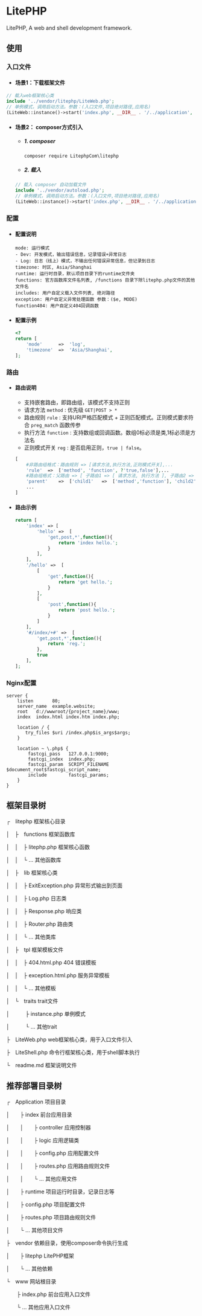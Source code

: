 # LitePHP
LitePHP, A web and shell development framework.

## 使用

### 入口文件

- #### 场景1：下载框架文件

```php
// 载入web框架核心类
include '../vendor/litephp/LiteWeb.php';
// 单例模式，调用启动方法。参数：(入口文件,项目绝对路径,应用名)
(LiteWeb::instance()->start('index.php', __DIR__ . '/../application', 'index'));
```

- #### 场景2： composer方式引入

  - ##### 1. composer

    ```shell
    composer require LitephpCom\litephp
    ```

   - ##### 2. 载入

    ```php
    // 载入 composer 自动加载文件
    include '../vendor/autoload.php';
    // 单例模式，调用启动方法。参数：(入口文件,项目绝对路径,应用名)
    (LiteWeb::instance()->start('index.php', __DIR__ . '/../application', 'index'));
    ```

### 配置

- #### 配置说明

    ```
    mode: 运行模式
    - Dev: 开发模式，输出错误信息，记录错误+异常日志
    - Log: 日志（线上）模式，不输出任何错误异常信息，但记录到日志
    timezone: 时区, Asia/Shanghai
    runtime: 运行时目录，默认项目目录下的runtime文件夹
    functions: 官方函数库文件名列表, /functions 目录下除litephp.php文件的其他文件名
    includes: 用户自定义载入文件列表, 绝对路径
    exception: 用户自定义异常处理函数 参数：($e, MODE)
    function404: 用户自定义404回调函数
    ```

- #### 配置示例

    ```php
    <?
    return [
        'mode'      =>  'log',
        'timezone'  =>  'Asia/Shanghai',
    ];
    ```


### 路由

- #### 路由说明

    - 支持嵌套路由，即路由组，该模式不支持正则
    - 请求方法 `method` : 优先级 `GET|POST > *`
    - 路由规则 `rule` : 支持URI严格匹配模式 + 正则匹配模式。正则模式要求符合 `preg_match` 函数传参
    - 执行方法 `function` : 支持数组或回调函数。数组0标必须是类,1标必须是方法名
    - 正则模式开关 `reg` : 是否启用正则，`true | false`。

    ```php
    [
        #非路由组格式：路由规则 => [请求方法,执行方法,正则模式开关],...
        'rule'  =>  ['method', 'function', ?'true,false'],...
        #路由组格式：父路由 => [ 子路由1 => [ 请求方法, 执行方法 ], 子路由2 => [ 请求方法, 执行方法 ]]
        'parent'    =>  ['child1'   =>  ['method','function'], 'child2' =>  ['method','function'],...]
        ...
    ]
    ```

- #### 路由示例

    ```php
    return [
        'index' => [
            'hello' =>  [
                'get,post,*',function(){
                    return 'index hello.';
                }
            ],
        ],
        '/hello' =>  [
            [
                'get',function(){
                    return 'get hello.';
                }
            ],
            [
                'post',function(){
                    return 'post hello.';
                }
            ]
        ],
        '#/index/+#' =>  [
            'get,post,*',function(){
                return 'reg.';
            },
            true
        ],
    ];
    ```

### Nginx配置

```nginx
server {
    listen       80;
    server_name  example.website;
    root   d://wwwroot/{project_name}/www;
    index  index.html index.htm index.php;

    location / {
       try_files $uri /index.php$is_args$args;
    }

    location ~ \.php$ {
        fastcgi_pass   127.0.0.1:9000;
        fastcgi_index  index.php;
        fastcgi_param  SCRIPT_FILENAME  $document_root$fastcgi_script_name;
        include        fastcgi_params;
    }
}
```

## 框架目录树

┌&emsp;litephp 框架核心目录

│&emsp;├&emsp;functions 框架函数库

│&emsp;│&emsp;├ litephp.php 框架核心函数

│&emsp;│&emsp;└ ... 其他函数库

│&emsp;├&emsp;lib 框架核心类

│&emsp;│&emsp;├ ExitException.php 异常形式输出到页面

│&emsp;│&emsp;├ Log.php 日志类

│&emsp;│&emsp;├ Response.php 响应类

│&emsp;│&emsp;├ Router.php 路由类

│&emsp;│&emsp;└ ... 其他类库

│&emsp;├&emsp;tpl 框架模板文件

│&emsp;│&emsp;├ 404.html.php 404 错误模板

│&emsp;│&emsp;├ exception.html.php 服务异常模板

│&emsp;│&emsp;└ ... 其他模板

│&emsp;└&emsp;traits trait文件

│&emsp;&emsp;&emsp;├ instance.php 单例模式

│&emsp;&emsp;&emsp;└ ... 其他trait

├&emsp;LiteWeb.php web框架核心类，用于入口文件引入

├&emsp;LiteShell.php 命令行框架核心类，用于shell脚本执行

└&emsp;readme.md 框架说明文件

## 推荐部署目录树

┌&emsp;Application 项目目录

│&emsp;&emsp;├ index 前台应用目录

│&emsp;&emsp;│&emsp;&emsp;├ controller 应用控制器

│&emsp;&emsp;│&emsp;&emsp;├ logic 应用逻辑类

│&emsp;&emsp;│&emsp;&emsp;├ config.php 应用配置文件

│&emsp;&emsp;│&emsp;&emsp;├ routes.php 应用路由规则文件

│&emsp;&emsp;│&emsp;&emsp;└ ... 其他应用文件

│&emsp;&emsp;├ runtime 项目运行时目录，记录日志等

│&emsp;&emsp;├ config.php 项目配置文件

│&emsp;&emsp;├ routes.php 项目路由规则文件

│&emsp;&emsp;└ ... 其他项目文件

├&emsp;vendor 依赖目录，使用composer命令执行生成

│&emsp;&emsp;├ litephp LitePHP框架

│&emsp;&emsp;└ ... 其他依赖

└&emsp;www 网站根目录

&emsp;&emsp;├ index.php 前台应用入口文件

&emsp;&emsp;└ ... 其他应用入口文件
